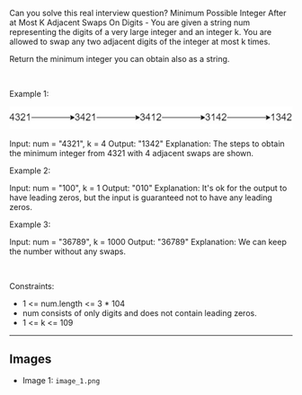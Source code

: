 Can you solve this real interview question? Minimum Possible Integer After at Most K Adjacent Swaps On Digits - You are given a string num representing the digits of a very large integer and an integer k. You are allowed to swap any two adjacent digits of the integer at most k times.

Return the minimum integer you can obtain also as a string.

 

Example 1:

![Example 1](./image_1.png)


Input: num = "4321", k = 4
Output: "1342"
Explanation: The steps to obtain the minimum integer from 4321 with 4 adjacent swaps are shown.


Example 2:


Input: num = "100", k = 1
Output: "010"
Explanation: It's ok for the output to have leading zeros, but the input is guaranteed not to have any leading zeros.


Example 3:


Input: num = "36789", k = 1000
Output: "36789"
Explanation: We can keep the number without any swaps.


 

Constraints:

 * 1 <= num.length <= 3 * 104
 * num consists of only digits and does not contain leading zeros.
 * 1 <= k <= 109

---

## Images

- Image 1: `image_1.png`
